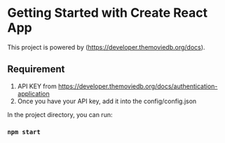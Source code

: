 # Getting Started with Create React App

This project is powered by (https://developer.themoviedb.org/docs).

## Requirement
1. API KEY from https://developer.themoviedb.org/docs/authentication-application
2. Once you have your API key,  add it into the config/config.json

In the project directory, you can run:

### `npm start`


